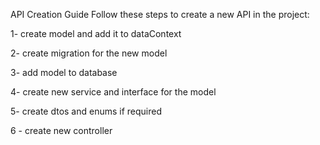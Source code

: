 API Creation Guide
Follow these steps to create a new API in the project:

1- create model and add it to dataContext

2- create migration for the new model

3- add model to database

4- create new service and interface for the model 

5- create dtos and enums if required

6 - create new controller
